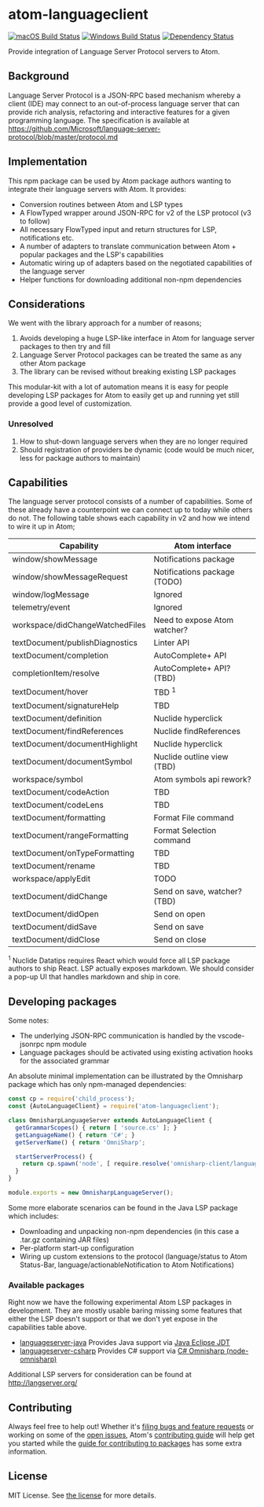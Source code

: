 # atom-languageclient
[![macOS Build Status](https://travis-ci.org/atom/atom-languageclient.svg?branch=master)](https://travis-ci.org/atom/atom-languageclient) [![Windows Build Status](https://ci.appveyor.com/api/projects/atom-languageclient/settings/branch/master?svg=true)](https://ci.appveyor.com/project/Atom/latom-languageclient/branch/master) [![Dependency Status](https://david-dm.org/atom/atom-languageclient.svg)](https://david-dm.org/atom/atom-languageclient)

Provide integration of Language Server Protocol servers to Atom.

## Background

Language Server Protocol is a JSON-RPC based mechanism whereby a client (IDE) may connect to an out-of-process language server that can provide rich analysis, refactoring and interactive features for a given programming language.  The specification is available at https://github.com/Microsoft/language-server-protocol/blob/master/protocol.md

## Implementation

This npm package can be used by Atom package authors wanting to integrate their language servers with Atom. It provides:

* Conversion routines between Atom and LSP types
* A FlowTyped wrapper around JSON-RPC for v2 of the LSP protocol (v3 to follow)
* All necessary FlowTyped input and return structures for LSP, notifications etc.
* A number of adapters to translate communication between Atom + popular packages and the LSP's capabilities
* Automatic wiring up of adapters based on the negotiated capabilities of the language server
* Helper functions for downloading additional non-npm dependencies

## Considerations

We went with the library approach for a number of reasons;

1. Avoids developing a huge LSP-like interface in Atom for language server packages to then try and fill
2. Language Server Protocol packages can be treated the same as any other Atom package
3. The library can be revised without breaking existing LSP packages

This modular-kit with a lot of automation means it is easy for people developing LSP packages for Atom to easily get up and running yet still provide a good level of customization.

### Unresolved

1. How to shut-down language servers when they are no longer required
2. Should registration of providers be dynamic (code would be much nicer, less for package authors to maintain)

## Capabilities

The language server protocol consists of a number of capabilities. Some of these already have a counterpoint we can connect up to today while others do not.  The following table shows each capability in v2 and how we intend to wire it up in Atom;

| Capability                      | Atom interface                |
|---------------------------------|-------------------------------|
| window/showMessage              | Notifications package         |
| window/showMessageRequest       | Notifications package (TODO)  |
| window/logMessage               | Ignored                       |
| telemetry/event                 | Ignored                       |
| workspace/didChangeWatchedFiles | Need to expose Atom watcher?  |
| textDocument/publishDiagnostics | Linter API                    |
| textDocument/completion         | AutoComplete+ API             |
| completionItem/resolve          | AutoComplete+ API? (TBD)      |
| textDocument/hover              | TBD <sup>1</sup>              |
| textDocument/signatureHelp      | TBD                           |
| textDocument/definition         | Nuclide hyperclick            |
| textDocument/findReferences     | Nuclide findReferences        |
| textDocument/documentHighlight  | Nuclide hyperclick            |
| textDocument/documentSymbol     | Nuclide outline view (TBD)    |
| workspace/symbol                | Atom symbols api rework?      |
| textDocument/codeAction         | TBD                           |
| textDocument/codeLens           | TBD                           |
| textDocument/formatting         | Format File command           |
| textDocument/rangeFormatting    | Format Selection command      |
| textDocument/onTypeFormatting   | TBD                           |
| textDocument/rename             | TBD                           |
| workspace/applyEdit             | TODO                          |
| textDocument/didChange          | Send on save, watcher? (TBD)  |
| textDocument/didOpen            | Send on open                  |
| textDocument/didSave            | Send on save                  |
| textDocument/didClose           | Send on close                 |

<sup>1</sup> Nuclide Datatips requires React which would force all LSP package authors to ship React. LSP actually exposes markdown. We should consider a pop-up UI that handles markdown and ship in core.

## Developing packages

Some notes:

* The underlying JSON-RPC communication is handled by the vscode-jsonrpc npm module
* Language packages should be activated using existing activation hooks for the associated grammar

An absolute minimal implementation can be illustrated by the Omnisharp package which has only npm-managed dependencies:

```javascript
const cp = require('child_process');
const {AutoLanguageClient} = require('atom-languageclient');

class OmnisharpLanguageServer extends AutoLanguageClient {
  getGrammarScopes() { return [ 'source.cs' ]; }
  getLanguageName() { return 'C#'; }
  getServerName() { return 'OmniSharp';

  startServerProcess() {
    return cp.spawn('node', [ require.resolve('omnisharp-client/languageserver/server') ]);
  }
}

module.exports = new OmnisharpLanguageServer();
```

Some more elaborate scenarios can be found in the Java LSP package which includes:

* Downloading and unpacking non-npm dependencies (in this case a .tar.gz containing JAR files)
* Per-platform start-up configuration
* Wiring up custom extensions to the protocol (language/status to Atom Status-Bar, language/actionableNotification to Atom Notifications)

### Available packages

Right now we have the following experimental Atom LSP packages in development. They are mostly usable baring missing some features that either the LSP doesn't support or that we don't yet expose in the capabilities table above.

* [languageserver-java](https://github.com/atom/languageserver-java) Provides Java support via [Java Eclipse JDT](https://github.com/eclipse/eclipse.jdt.ls)
* [languageserver-csharp](https://github.com/atom/languageserver-csharp) Provides C# support via [C# Omnisharp (node-omnisharp)](https://github.com/OmniSharp/omnisharp-node-client)

Additional LSP servers for consideration can be found at http://langserver.org/

## Contributing
Always feel free to help out!  Whether it's [filing bugs and feature requests](https://github.com/atom/atom-languageclient/issues/new) or working on some of the [open issues](https://github.com/atom/atom-languageclient/issues), Atom's [contributing guide](https://github.com/atom/atom/blob/master/CONTRIBUTING.md) will help get you started while the [guide for contributing to packages](https://github.com/atom/atom/blob/master/docs/contributing-to-packages.md) has some extra information.

## License
MIT License.  See [the license](LICENSE.md) for more details.
